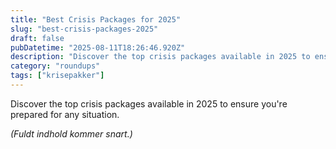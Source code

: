 ```yaml
---
title: "Best Crisis Packages for 2025"
slug: "best-crisis-packages-2025"
draft: false
pubDatetime: "2025-08-11T18:26:46.920Z"
description: "Discover the top crisis packages available in 2025 to ensure you're prepared for any situation."
category: "roundups"
tags: ["krisepakker"]
---
```


Discover the top crisis packages available in 2025 to ensure you're prepared for any situation.

*(Fuldt indhold kommer snart.)*

